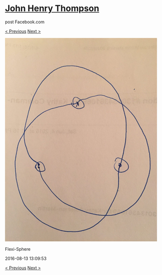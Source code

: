 # [John Henry Thompson](../README.md)
post Facebook.com

[< Previous](2016-08-13-2.md) [Next >](2016-08-13-4.md)

[![](../media/2016-08-13/Flexi-Sphere-2.jpg)](../README.md)

Flexi-Sphere

2016-08-13 13:09:53

[< Previous](2016-08-13-2.md) [Next >](2016-08-13-4.md)